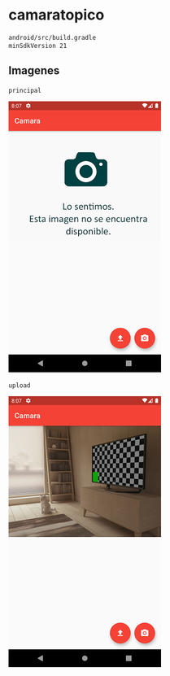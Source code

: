 # camaratopico

    android/src/build.gradle
    minSdkVersion 21

## Imagenes

    principal

![](assets/principal.png)

    upload

![](assets/upload.png)
